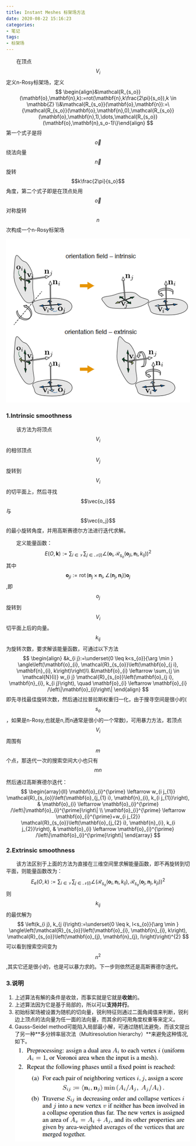```yaml
---
title: Instant Meshes 标架场方法
date: 2020-08-22 15:16:23
categories:
- 笔记
tags:
- 标架场
---
```


&emsp;&emsp;在顶点$$V_i$$定义n-Rosy标架场，定义
$$
\begin{align}&\mathcal{R_{s_o}}(\mathbf{o},\mathbf{n},k):=rot(\mathbf{n},k\frac{2\pi}{s_o}),k \in \mathbb{Z} \\&\mathcal{R_{s_o}}(\mathbf{o},\mathbf{n}):=\{\mathcal{R_{s_o}}(\mathbf{o},\mathbf{n},0),\mathcal{R_{s_o}}(\mathbf{o},\mathbf{n},1),\dots,\mathcal{R_{s_o}}(\mathbf{o},\mathbf{n},s_o-1)\}\end{align}
$$
第一个式子是将$$\vec{o}$$绕法向量$$\vec{n}$$旋转$$k\frac{2\pi}{s_o}$$角度，第二个式子即是在顶点处用$$\vec{o}$$对称旋转$$n$$次构成一个n-Rosy标架场

![image-20200822165325984](2020-08-22-Instant-Meshes-标架场方法/image-20200822165325984.png)

### 1.Intrinsic smoothness

&emsp;&emsp;该方法为将顶点$$V_i$$的相邻顶点$$V_j$$旋转到$$V_i$$的切平面上，然后寻找$$\vec{o_i}$$与$$\vec{o_j}$$的最小旋转角度，并用高斯赛德尔方法进行迭代求解。

&emsp;&emsp;定义能量函数：
$$
E(O, \mathbf{k}):=\sum_{i \in \mathcal{V}} \sum_{j \in \mathcal{N}(i)} \angle\left(\mathbf{o}_{i}, \mathcal{R}_{s_{o}}\left(\mathbf{o}_{j i}, \mathbf{n}_{i}, k_{i j}\right)\right)^{2}
$$
其中$$\mathbf{o}_{j i}:=\operatorname{rot}\left(\mathbf{n}_{j} \times \mathbf{n}_{i}, \angle\left(\mathbf{n}_{j}, \mathbf{n}_{i}\right)\right) \mathbf{o}_{j}$$,即$$o_j$$旋转到$$V_i$$切平面上后的向量。$$k_{ij}$$为旋转次数，要求解该能量函数，可通过以下方法
$$
\begin{align}
&k_{i j}:=\underset{0 \leq k<s_{o}}{\arg \min } \angle\left(\mathbf{o}_{i}, \mathcal{R}_{s_{o}}\left(\mathbf{o}_{j i}, \mathbf{n}_{i}, k\right)\right)\\
&\mathbf{o}_{i} \leftarrow \sum_{j \in \mathcal{N}(i)} w_{i j} \mathcal{R}_{s_{o}}\left(\mathbf{o}_{j i}, \mathbf{n}_{i}, k_{i j}\right), \quad \mathbf{o}_{i} \leftarrow \mathbf{o}_{i} /\left\|\mathbf{o}_{i}\right\|
\end{align}
$$
即先寻找最佳旋转次数，然后通过拉普拉斯权重归一化，由于搜寻空间是很小的($$s_o$$，如果是n-Rosy,也就是n,而n通常是很小的一个常数)，可用暴力方法，若顶点$$V_i$$周围有$$m$$个点，那迭代一次的搜索空间大小也只有$$mn$$

然后通过高斯赛德尔迭代：
$$
\begin{array}{ll}
\mathbf{o}_{i}^{\prime} \leftarrow w_{i j_{1}} \mathcal{R}_{s_{o}}\left(\mathbf{o}_{j_{1} i}, \mathbf{n}_{i}, k_{i j_{1}}\right), & \mathbf{o}_{i} \leftarrow \mathbf{o}_{i}^{\prime} /\left\|\mathbf{o}_{i}^{\prime}\right\| \\
\mathbf{o}_{i}^{\prime} \leftarrow \mathbf{o}_{i}^{\prime}+w_{i j_{2}} \mathcal{R}_{s_{o}}\left(\mathbf{o}_{j_{2} i}, \mathbf{n}_{i}, k_{i j_{2}}\right), & \mathbf{o}_{i} \leftarrow \mathbf{o}_{i}^{\prime} /\left\|\mathbf{o}_{i}^{\prime}\right\|
\end{array}
$$



### 2.Extrinsic smoothness

&emsp;&emsp;该方法区别于上面的方法为直接在三维空间里求解能量函数，即不再旋转到切平面，则能量函数改为：
$$
E_{\mathrm{e}}(O, k):=\sum_{i \in \mathcal{V}} \sum_{j \in \mathcal{N}(i)} \angle\left(\mathcal{R}_{s_{o}}\left(\mathbf{o}_{i}, \mathbf{n}_{i}, k_{i j}\right), \mathcal{R}_{s_{o}}\left(\mathbf{o}_{j}, \mathbf{n}_{j}, k_{j i}\right)\right)^{2}
$$
则$$k_{ij}$$的最优解为
$$
\left(k_{i j}, k_{j i}\right):=\underset{0 \leq k, l<s_{o}}{\arg \min } \angle\left(\mathcal{R}_{s_{o}}\left(\mathbf{o}_{i}, \mathbf{n}_{i}, k\right), \mathcal{R}_{s_{o}}\left(\mathbf{o}_{j}, \mathbf{n}_{j}, l\right)\right)^{2}
$$
可以看到搜索空间变为$$n^2$$,其实它还是很小的，也是可以暴力求的。下一步则依然还是高斯赛德尔迭代。



### 3.说明

1. 上述算法有解的条件是收敛，而事实就是它就是**收敛**的。
2. 上述算法因为它是基于局部的，所以可以**支持并行**。
3. 初始标架场被设置为随机的切向量，锐利特征则通过二面角阈值来判断，锐利边上顶点的法向量为任一面的法向量，而其余的可用角度权重等来定义。
4. Gauss–Seidel method可能陷入局部最小解，可通过随机法避免，而该文提出了另一种**多分辨率层次法（Multiresolution hierarchy）**来避免这种情况,如下。
  ![image-20200822165143871](2020-08-22-Instant-Meshes-标架场方法/image-20200822165143871.png)